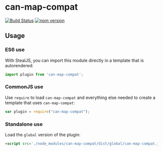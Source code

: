 # can-map-compat

[![Build Status](https://travis-ci.com/canjs/can-map-compat.svg?branch=master)](https://travis-ci.org/canjs/can-map-compat)
[![npm version](https://badge.fury.io/js/can-map-compat.svg)](http://badge.fury.io/js/can-map-compat)


## Usage

### ES6 use

With StealJS, you can import this module directly in a template that is autorendered:

```js
import plugin from 'can-map-compat';
```

### CommonJS use

Use `require` to load `can-map-compat` and everything else
needed to create a template that uses `can-map-compat`:

```js
var plugin = require("can-map-compat");
```

### Standalone use

Load the `global` version of the plugin:

```html
<script src='./node_modules/can-map-compat/dist/global/can-map-compat.js'></script>
```
